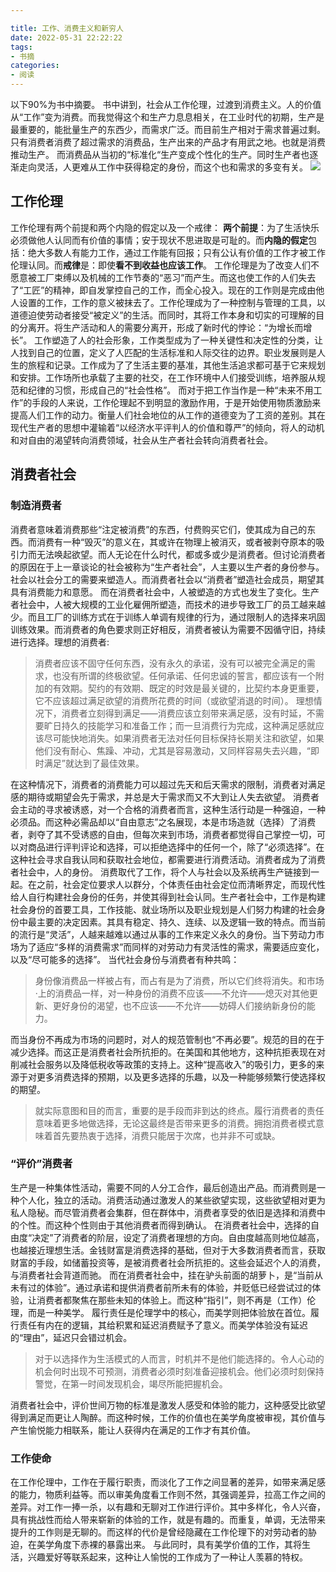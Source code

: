 ```yaml
---

title: 工作、消费主义和新穷人
date: 2022-05-31 22:22:22
tags: 
- 书摘
categories: 
- 阅读
---
```

以下90%为书中摘要。
书中讲到，社会从工作伦理，过渡到消费主义。人的价值从“工作”变为消费。而我觉得这个和生产力息息相关，在工业时代的初期，生产是最重要的，能批量生产的东西少，而需求广泛。而目前生产相对于需求普遍过剩。只有消费者消费了超过需求的消费品，生产出来的产品才有用武之地。也就是消费推动生产。
而消费品从当初的“标准化“生产变成个性化的生产。同时生产者也逐渐走向灵活，人更难从工作中获得稳定的身份，而这个也和需求的多变有关。
![](https://vip1.loli.io/2022/03/27/pzAeR72r6oWjwiC.png)

## 工作伦理

工作伦理有两个前提和两个内隐的假定以及一个戒律：
**两个前提**：为了生活快乐必须做他人认同而有价值的事情；安于现状不思进取是可耻的。而**内隐的假定**包括：绝大多数人有能力工作，通过工作能有回报；只有公认有价值的工作才被工作伦理认同。而**戒律**是：即使**看不到收益也应该工作**。
工作伦理是为了改变人们不愿意被工厂束缚以及机械的工作节奏的“恶习”而产生。而这也使工作的人们失去了“工匠”的精神，即自发掌控自己的工作，而全心投入。现在的工作则是完成由他人设置的工作，工作的意义被抹去了。工作伦理成为了一种控制与管理的工具，以道德迫使劳动者接受“被定义”的生活。而同时，其将工作本身和切实的可理解的目的分离开。将生产活动和人的需要分离开，形成了新时代的悖论：“为增长而增长”。
工作塑造了人的社会形象，工作类型成为了一种关键性和决定性的分类，让人找到自己的位置，定义了人匹配的生活标准和人际交往的边界。职业发展则是人生的旅程和记录。工作成为了了生活主要的基准，其他生活追求都可基于它来规划和安排。工作场所也承载了主要的社交，在工作环境中人们接受训练，培养服从规范和纪律的习惯，形成自己的“社会性格”。
而对于把工作当作是一种“未来不用工作”的手段的人来说，工作伦理起不到明显的激励作用，于是开始使用物质激励来提高人们工作的动力。衡量人们社会地位的从工作的道德变为了工资的差别。其在现代生产者的思想中灌输着“以经济水平评判人的价值和尊严”的倾向，将人的动机和对自由的渴望转向消费领域，社会从生产者社会转向消费者社会。

## 消费者社会

### 制造消费者

消费者意味着消费那些“注定被消费”的东西，付费购买它们，使其成为自己的东西。而消费有一种“毁灭”的意义在，其或许在物理上被消灭，或者被剥夺原本的吸引力而无法唤起欲望。而人无论在什么时代，都或多或少是消费者。但讨论消费者的原因在于上一章谈论的社会被称为“生产者社会”，人主要以生产者的身份参与。社会以社会分工的需要来塑造人。而消费者社会以“消费者”塑造社会成员，期望其具有消费能力和意愿。
而在消费者社会中，人被塑造的方式也发生了变化。生产者社会中，人被大规模的工业化雇佣所塑造，而技术的进步导致工厂的员工越来越少。而且工厂的训练方式在于训练人单调有规律的行为，通过限制人的选择来巩固训练效果。而消费者的角色要求则正好相反，消费者被认为需要不因循守旧，持续进行选择。理想的消费者:
> 消费者应该不固守任何东西，没有永久的承诺，没有可以被完全满足的需求，也没有所谓的终极欲望。任何承诺、任何忠诚的誓言，都应该有一个附加的有效期。契约的有效期、既定的时效是最关键的，比契约本身更重要，它不应该超过满足欲望的消费所花费的时间（或欲望消退的时间）。
> 理想情况下，消费者立刻得到满足——消费应该立刻带来满足感，没有时延，不需要旷日持久的技能学习和准备工作；而一旦消费行为完成，这种满足感就应该尽可能快地消失。如果消费者无法对任何目标保持长期关注和欲望，如果他们没有耐心、焦躁、冲动，尤其是容易激动，又同样容易失去兴趣，“即时满足”就达到了最佳效果。

在这种情况下，消费者的消费能力可以超过先天和后天需求的限制，消费者对满足感的期待或期望会先于需求，并总是大于需求而又不大到让人失去欲望。
消费者会主动的寻求被诱惑，对一个合格的消费者而言，这种生活行动是一种强迫，一种必须品。而这种必需品却以“自由意志”之名展现，本是市场造就（选择）了消费者，剥夺了其不受诱惑的自由，但每次来到市场，消费者都觉得自己掌控一切，可以对商品进行评判评论和选择，可以拒绝选择中的任何一个，除了“必须选择”。在这种社会寻求自我认同和获取社会地位，都需要进行消费活动。消费者成为了消费者社会中，人的身份。
消费取代了工作，将个人与社会以及系统再生产链接到一起。在之前，社会定位要求人以群分，个体责任由社会定位而清晰界定，而现代性给人自行构建社会身份的任务，并使其得到社会认同。生产者社会中，工作是构建社会身份的首要工具，工作技能、就业场所以及职业规划是人们努力构建的社会身份中最主要的决定因素。其具有稳定、持久、连续、以及逻辑一致的特点。而当前的流行是“灵活”，人越来越难以通过从事的工作来定义永久的身份。当下劳动力市场为了适应“多样的消费需求”而同样的对劳动力有灵活性的需求，需要适应变化，以及“尽可能多的选择”。
当代社会身份与消费者有种共鸣：
> 身份像消费品一样被占有，而占有是为了消费，所以它们终将消失。和市场·上的消费品一样，对一种身份的消费不应该——不允许——熄灭对其他更新、更好身份的渴望，也不应该——不允许——妨碍人们接纳新身份的能力。

而当身份不再成为市场的问题时，对人的规范管制也“不再必要”。规范的目的在于减少选择。而这正是消费者社会所抗拒的。在美国和其他地方，这种抗拒表现在对削减社会服务以及降低税收等政策的支持上。这种“提高收入”的吸引力，更多的来源于对更多消费选择的预期，以及更多选择的乐趣，以及一种能够频繁行使选择权的期望。
> 就实际意图和目的而言，重要的是手段而非到达的终点。履行消费者的责任意味着更多地做选择，无论这最终是否带来更多的消费。拥抱消费者模式意味着首先要热衷于选择，消费只能居于次席，也并非不可或缺。

### “评价”消费者

生产是一种集体性活动，需要不同的人分工合作，最后创造出产品。而消费则是一种个人化，独立的活动。消费活动通过激发人的某些欲望实现，这些欲望相对更为私人隐秘。而尽管消费者会集群，但在群体中，消费者享受的依旧是选择和消费中的个性。而这种个性则由于其他消费者而得到确认。
在消费者社会中，选择的自由度“决定”了消费者的阶层，设定了消费者理想的方向。自由度越高则地位越高，也越接近理想生活。金钱财富是消费选择的基础，但对于大多数消费者而言，获取财富的手段，如储蓄投资等，是被消费者社会所抗拒的。这些会延迟个人的消费，与消费者社会背道而驰。
而在消费者社会中，挂在驴头前面的胡萝卜，是“当前从未有过的体验”。通过承诺和提供消费者前所未有的体验，并贬低已经尝试过的体验，让消费者都聚焦在那些未知的体验上。而这种“指引”，则不再是（工作）伦理，而是一种美学。
履行责任是伦理学中的核心，而美学则把体验放在首位。履行责任有内在的逻辑，其给积累和延迟消费赋予了意义。而美学体验没有延迟的“理由”，延迟只会错过机会。
> 对于以选择作为生活模式的人而言，时机并不是他们能选择的。令人心动的机会何时出现不可预测，消费者必须时刻准备迎接机会。他们必须时刻保持警觉，在第一时间发现机会，竭尽所能把握机会。

消费者社会中，评价世间万物的标准是激发人感受和体验的能力，这种感受比欲望得到满足而更让人陶醉。而这种时候，工作的价值也在美学角度被审视，其价值与产生愉悦能力相联系，能让人获得内在满足的工作才有其价值。

### 工作使命

在工作伦理中，工作在于履行职责，而淡化了工作之间显著的差异，如带来满足感的能力，物质利益等。而以审美角度看工作则不然，其强调差异，拉高工作之间的差异。对工作一捧一杀，以有趣和无聊对工作进行评价。其中多样化，令人兴奋，具有挑战性而给人带来崭新的体验的工作，就是有趣的。而重复，单调，无法带来提升的工作则是无聊的。而这样的代价是曾经隐藏在工作伦理下的对劳动者的胁迫，在美学角度下赤裸的暴露出来。
与此同时，具有美学价值的工作，其将生活，兴趣爱好等联系起来，这种让人愉悦的工作成为了一种让人羡慕的特权。
